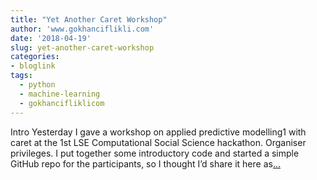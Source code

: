 ```yaml
---
title: "Yet Another Caret Workshop"
author: 'www.gokhanciflikli.com'
date: '2018-04-19'
slug: yet-another-caret-workshop
categories:
- bloglink
tags:
  - python
  - machine-learning
  - gokhancifliklicom
---
```


Intro Yesterday I gave a workshop on applied predictive modelling1 with caret at the 1st LSE Computational Social Science hackathon. Organiser privileges. I put together some introductory code and started a simple GitHub repo for the participants, so I thought I’d share it here as[... <i class="fas fa-external-link-alt"></i>](https://www.gokhan.io/post/caret-workshop/)

